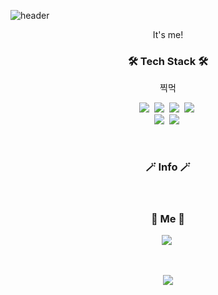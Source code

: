 ![header](https://capsule-render.vercel.app/api?type=soft&color=auto&height=150&section=header&text=YeongJin&fontSize=70&animation=twinkling)

<p align="center"> It's me! </p>

<h3 align="center">🛠 Tech Stack 🛠</h3>

<p align="center"> 찍먹</p>

<p align="center">
  <img src="https://img.shields.io/badge/Python-3766AB?style=flat-square&logo=Python&logoColor=white"/></a>&nbsp 
  <img src="https://img.shields.io/badge/Java-007396?style=flat-square&logo=Java&logoColor=white"/></a>&nbsp 
  <img src="https://img.shields.io/badge/Javascript-ffb13b?style=flat-square&logo=javascript&logoColor=white"/></a>&nbsp 
  <img src="https://img.shields.io/badge/css-1572B6?style=flat-square&logo=css3&logoColor=white"/></a>&nbsp 
  <br>
  <img src="https://img.shields.io/badge/SpringBoot-6DB33F?style=flat-square&logo=Spring&logoColor=white"/></a>&nbsp  
  <img src="https://img.shields.io/badge/Mysql-E6B91E?style=flat-square&logo=MySql&logoColor=white"/></a>&nbsp 
</p>

<br>

<h3 align="center">🪄 Info 🪄</h3>

<div align="center" style="text-align:center">
  

  
</div>
  
<br>


<h3 align="center"> 🧸 Me 🧸 </h3>
<p align="center">
   <a href="https://www.instagram.com/0.0_dean/"><img src="https://img.shields.io/badge/Instagram-E4405F?style=flat-square&logo=Instagram&logoColor=white&link=https://www.instagram.com/0.0_dean/"/></a>&nbsp
</p>
<br>


<p align="center">
<a href="https://hits.seeyoufarm.com"><img src="https://hits.seeyoufarm.com/api/count/incr/badge.svg?url=https%3A%2F%2Fgithub.com%2Fdudwls311%2Fdudwls311%2Fhit-counter&count_bg=%2379C83D&title_bg=%23555555&icon=&icon_color=%23E7E7E7&title=hits&edge_flat=false"/></a>
</p>


